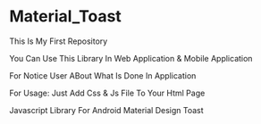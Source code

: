 # Material_Toast
This Is My First Repository

You Can Use This Library In Web Application & Mobile Application

For Notice User ABout What Is Done In Application

For Usage: Just Add Css & Js File To Your Html Page

Javascript Library For Android Material Design Toast


